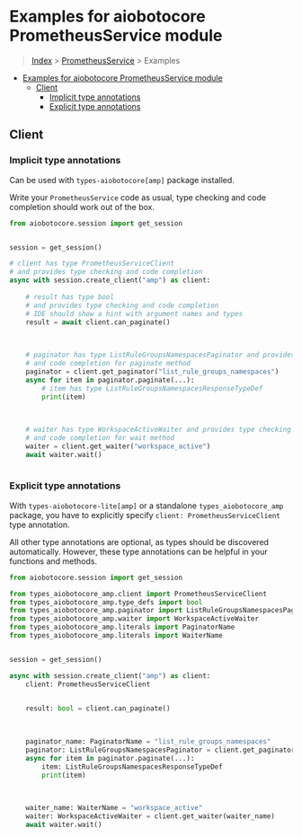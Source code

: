 <a id="examples-for-aiobotocore-prometheusservice-module"></a>

# Examples for aiobotocore PrometheusService module

> [Index](../README.md) > [PrometheusService](./README.md) > Examples

- [Examples for aiobotocore PrometheusService module](#examples-for-aiobotocore-prometheusservice-module)
  - [Client](#client)
    - [Implicit type annotations](#implicit-type-annotations)
    - [Explicit type annotations](#explicit-type-annotations)

<a id="client"></a>

## Client

<a id="implicit-type-annotations"></a>

### Implicit type annotations

Can be used with `types-aiobotocore[amp]` package installed.

Write your `PrometheusService` code as usual, type checking and code completion
should work out of the box.

```python
from aiobotocore.session import get_session


session = get_session()

# client has type PrometheusServiceClient
# and provides type checking and code completion
async with session.create_client("amp") as client:
    
    # result has type bool
    # and provides type checking and code completion
    # IDE should show a hint with argument names and types
    result = await client.can_paginate()
    

    
    # paginator has type ListRuleGroupsNamespacesPaginator and provides type checking
    # and code completion for paginate method
    paginator = client.get_paginator("list_rule_groups_namespaces")
    async for item in paginator.paginate(...):
        # item has type ListRuleGroupsNamespacesResponseTypeDef
        print(item)
    

    
    # waiter has type WorkspaceActiveWaiter and provides type checking
    # and code completion for wait method
    waiter = client.get_waiter("workspace_active")
    await waiter.wait()
    
```

<a id="explicit-type-annotations"></a>

### Explicit type annotations

With `types-aiobotocore-lite[amp]` or a standalone `types_aiobotocore_amp`
package, you have to explicitly specify `client: PrometheusServiceClient` type
annotation.

All other type annotations are optional, as types should be discovered
automatically. However, these type annotations can be helpful in your functions
and methods.

```python
from aiobotocore.session import get_session

from types_aiobotocore_amp.client import PrometheusServiceClient
from types_aiobotocore_amp.type_defs import bool
from types_aiobotocore_amp.paginator import ListRuleGroupsNamespacesPaginator
from types_aiobotocore_amp.waiter import WorkspaceActiveWaiter
from types_aiobotocore_amp.literals import PaginatorName
from types_aiobotocore_amp.literals import WaiterName


session = get_session()

async with session.create_client("amp") as client:
    client: PrometheusServiceClient

    
    result: bool = client.can_paginate()
    

    
    paginator_name: PaginatorName = "list_rule_groups_namespaces"
    paginator: ListRuleGroupsNamespacesPaginator = client.get_paginator(paginator_name)
    async for item in paginator.paginate(...):
        item: ListRuleGroupsNamespacesResponseTypeDef
        print(item)
    

    
    waiter_name: WaiterName = "workspace_active"
    waiter: WorkspaceActiveWaiter = client.get_waiter(waiter_name)
    await waiter.wait()
    
```
